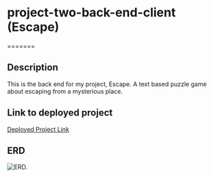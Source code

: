 # project-two-back-end-client (Escape)
=======

## Description

This is the back end for my project, Escape. A text based puzzle game about escaping from a mysterious place.

## Link to deployed project

[Deployed Project Link](https://alaskathunderfx.github.io/project-two-front-end-client/)

## ERD

![ERD](https://i.imgur.com/jByXliy.jpeg).
